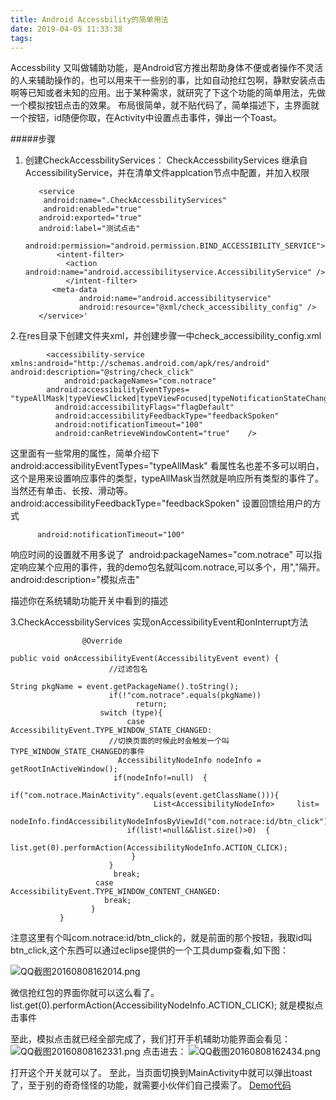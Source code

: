 ```yaml
---
title: Android Accessbility的简单用法
date: 2019-04-05 11:33:38
tags:
---
```

<link href="http://cdn.bootcss.com/highlight.js/8.0/styles/monokai_sublime.min.css" rel="stylesheet">  
<script src="http://cdn.bootcss.com/highlight.js/8.0/highlight.min.js"></script>  
<script >hljs.initHighlightingOnLoad();</script>  
Accessbility 又叫做辅助功能，是Android官方推出帮助身体不便或者操作不灵活的人来辅助操作的，也可以用来干一些别的事，比如自动抢红包啊，静默安装点击啊等已知或者未知的应用。出于某种需求，就研究了下这个功能的简单用法，先做一个模拟按钮点击的效果。
  布局很简单，就不贴代码了，简单描述下，主界面就一个按钮，id随便你取，在Activity中设置点击事件，弹出一个Toast。

#####步骤
1. 创建CheckAccessbilityServices：
 CheckAccessbilityServices 继承自AccessibilityService，并在清单文件applcation节点中配置，并加入权限
    
          <service   
           android:name=".CheckAccessbilityServices"   
           android:enabled="true"        
          android:exported="true"
          android:label="测试点击"
          android:permission="android.permission.BIND_ACCESSIBILITY_SERVICE">  
              <intent-filter>      
                <action android:name="android.accessibilityservice.AccessibilityService" />
                </intent-filter> 
             <meta-data
                   android:name="android.accessibilityservice"
                   android:resource="@xml/check_accessibility_config" />
          </service>'
2.在res目录下创建文件夹xml，并创建步骤一中check_accessibility_config.xml

            <accessibility-service xmlns:android="http://schemas.android.com/apk/res/android"                   android:description="@string/check_click" 
                android:packageNames="com.notrace"      
            android:accessibilityEventTypes=    "typeAllMask|typeViewClicked|typeViewFocused|typeNotificationStateChanged|typeWindowStateChanged"    
              android:accessibilityFlags="flagDefault"   
              android:accessibilityFeedbackType="feedbackSpoken"    
              android:notificationTimeout="100"   
              android:canRetrieveWindowContent="true"    />
这里面有一些常用的属性，简单介绍下
          android:accessibilityEventTypes="typeAllMask"
看属性名也差不多可以明白，这个是用来设置响应事件的类型，typeAllMask当然就是响应所有类型的事件了。当然还有单击、长按、滑动等。 
          android:accessibilityFeedbackType="feedbackSpoken"
设置回馈给用户的方式

          android:notificationTimeout="100"
 响应时间的设置就不用多说了 
          android:packageNames="com.notrace"
可以指定响应某个应用的事件，我的demo包名就叫com.notrace,可以多个，用","隔开。
          android:description="模拟点击"

描述你在系统辅助功能开关中看到的描述

3.CheckAccessbilityServices  实现onAccessibilityEvent和onInterrupt方法
    
    
                    @Override  
                public void onAccessibilityEvent(AccessibilityEvent event) {  
                          //过滤包名
						String pkgName = event.getPackageName().toString();  
                          if(!"com.notrace".equals(pkgName))
                                return;
                        switch (type){  
                              case AccessibilityEvent.TYPE_WINDOW_STATE_CHANGED:      
                          //切换页面的时候此时会触发一个叫TYPE_WINDOW_STATE_CHANGED的事件
                            AccessibilityNodeInfo nodeInfo = getRootInActiveWindow(); 
                           if(nodeInfo!=null)  {
                               if("com.notrace.MainActivity".equals(event.getClassName())){    
                                    List<AccessibilityNodeInfo>     list=
                                    nodeInfo.findAccessibilityNodeInfosByViewId("com.notrace:id/btn_click");
                              if(list!=null&&list.size()>0)  {        
                              list.get(0).performAction(AccessibilityNodeInfo.ACTION_CLICK);       
                               }        
                          }       
                           break;   
                       case AccessibilityEvent.TYPE_WINDOW_CONTENT_CHANGED:   
                         break;
                      }                     
               }  


注意这里有个叫com.notrace:id/btn_click的，就是前面的那个按钮，我取id叫btn_click,这个东西可以通过eclipse提供的一个工具dump查看,如下图：

![QQ截图20160808162014.png](http://upload-images.jianshu.io/upload_images/1453857-78fa62630f5370b0.png?imageMogr2/auto-orient/strip%7CimageView2/2/w/1240)

微信抢红包的界面你就可以这么看了。
list.get(0).performAction(AccessibilityNodeInfo.ACTION_CLICK);      就是模拟点击事件




至此，模拟点击就已经全部完成了，我们打开手机辅助功能界面会看见：
![QQ截图20160808162331.png](http://upload-images.jianshu.io/upload_images/1453857-2b1084259b04dab0.png?imageMogr2/auto-orient/strip%7CimageView2/2/w/1240)
点击进去：
![QQ截图20160808162434.png](http://upload-images.jianshu.io/upload_images/1453857-cd8e0447e512c2ba.png?imageMogr2/auto-orient/strip%7CimageView2/2/w/1240)

打开这个开关就可以了。
至此，当页面切换到MainActivity中就可以弹出toast了，至于别的奇奇怪怪的功能，就需要小伙伴们自己摸索了。
[Demo代码](https://github.com/messnoTrace/Demo_Accessbility.git)
